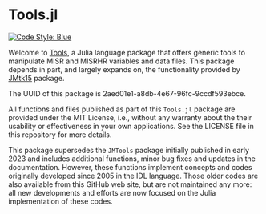 # Tools.jl

[![Code Style: Blue](https://img.shields.io/badge/code%20style-blue-4495d1.svg)](https://github.com/invenia/BlueStyle)

Welcome to [Tools](https://github.com/mmverstraete/Tools), a Julia language package that offers generic tools to manipulate MISR and MISRHR variables and data files. This package depends in part, and largely expands on, the functionality provided by [JMtk15](https://github.com/mmverstraete/) package.

The UUID of this package is 2aed01e1-a8db-4e67-96fc-9ccdf593ebce.

All functions and files published as part of this `Tools.jl` package are provided under the MIT License, i.e., without any warranty about the their usability or effectiveness in your own applications. See the LICENSE file in this repository for more details.

This package supersedes the `JMTools` package initially published in early 2023 and includes additional functions, minor bug fixes and updates in the documentation. However, these functions implement concepts and codes originally developed since 2005 in the IDL language. Those older codes are also available from this GitHub web site, but are not maintained any more: all new developments and efforts are now focused on the Julia implementation of these codes.
